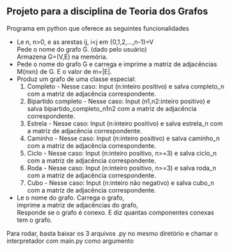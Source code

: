 ## Projeto para a disciplina de Teoria dos Grafos
Programa em python que oferece as seguintes funcionalidades

- Le n, n>0, e as arestas ij, i<j em {0,1,2,...,n-1}=V  
Pede o nome do grafo G. (dado pelo usuário)  
Armazena G=(V,E) na memória.  
- Pede o nome do grafo G e carrega e imprime a matriz de adjacências M{nxn} de G. 
  E o valor de m=|E|.  
 - Produz um grafo de uma classe especial:  
	1. Completo - Nesse caso: Input (n:inteiro positivo) e salva completo_n com a matriz de adjacência correspondente.  
	2. Bipartido completo - Nesse caso: Input (n1,n2:inteiro positivo) e salva bipartido_completo_n1n2 com a matriz de adjacência correspondente.  
	3. Estrela - Nesse caso: Input (n:inteiro positivo) e salva estrela_n com a matriz de adjacência correspondente.
	4. Caminho - Nesse caso: Input (n:inteiro positivo) e salva caminho_n com a matriz de adjacência correspondente.  
	5. Ciclo - Nesse caso: Input (n:inteiro positivo, n>=3) e salva ciclo_n com a matriz de adjacência correspondente.  
	6. Roda - Nesse caso: Input (n:inteiro positivo, n>=3) e salva roda_n com a matriz de adjacência correspondente.  
	7. Cubo - Nesse caso: Input (n:inteiro não negativo) e salva cubo_n com a matriz de adjacência correspondente.  
- Le o nome do grafo. 
Carrega o grafo,  
imprime a matriz de adjacências do grafo,    
Responde se o grafo é conexo.
E diz quantas componentes conexas tem o grafo.

Para rodar, basta baixar os 3 arquivos .py no mesmo diretório e chamar o interpretador com main.py como argumento
